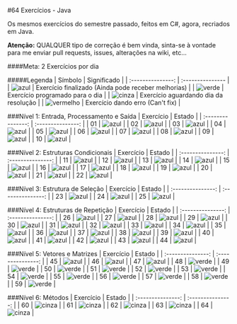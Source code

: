 #64 Exercícios - Java


Os mesmos exercícios do semestre passado, feitos em C#, agora, recriados em Java.

**Atenção:** QUALQUER tipo de correção é bem vinda, sinta-se à vontade para me enviar pull requests, issues, alterações na wiki, etc...

####Meta: 2 Exercícios por dia




#####Legenda
| Símbolo  | Significado |
| :---------------: | :--------------- |
| ![azul](https://cloud.githubusercontent.com/assets/5847145'/'6166115/634f3374-b294-11e4-85e2-b5483081ddcf.png) | Exercício finalizado (Ainda pode receber melhorias) |
| ![verde](https://cloud.githubusercontent.com/assets/5847145/6166114/634c06b8-b294-11e4-98f3-bf758d351465.png) | Exercício programado para o dia |
| ![cinza](https://cloud.githubusercontent.com/assets/5847145/6166112/63047c8a-b294-11e4-9333-3071910c11d2.png) | Exercício aguardando dia da resolução |
| ![vermelho](https://cloud.githubusercontent.com/assets/5847145/6166113/6326ad8c-b294-11e4-855d-9095eb7a5f45.png) | Exercício dando erro (Can't fix) |

###Nível 1: Entrada, Processamento e Saída
| Exercício  | Estado |
| :---------------: | :---------------: |
| 01 | ![azul](https://cloud.githubusercontent.com/assets/5847145/6166115/634f3374-b294-11e4-85e2-b5483081ddcf.png) |
| 02 | ![azul](https://cloud.githubusercontent.com/assets/5847145/6166115/634f3374-b294-11e4-85e2-b5483081ddcf.png) |
| 03 | ![azul](https://cloud.githubusercontent.com/assets/5847145/6166115/634f3374-b294-11e4-85e2-b5483081ddcf.png) |
| 04 | ![azul](https://cloud.githubusercontent.com/assets/5847145/6166115/634f3374-b294-11e4-85e2-b5483081ddcf.png) |
| 05 | ![azul](https://cloud.githubusercontent.com/assets/5847145/6166115/634f3374-b294-11e4-85e2-b5483081ddcf.png) |
| 06 | ![azul](https://cloud.githubusercontent.com/assets/5847145/6166115/634f3374-b294-11e4-85e2-b5483081ddcf.png) |
| 07 | ![azul](https://cloud.githubusercontent.com/assets/5847145/6166115/634f3374-b294-11e4-85e2-b5483081ddcf.png) |
| 08 | ![azul](https://cloud.githubusercontent.com/assets/5847145/6166115/634f3374-b294-11e4-85e2-b5483081ddcf.png) |
| 09 | ![azul](https://cloud.githubusercontent.com/assets/5847145/6166115/634f3374-b294-11e4-85e2-b5483081ddcf.png) |
| 10 | ![azul](https://cloud.githubusercontent.com/assets/5847145/6166115/634f3374-b294-11e4-85e2-b5483081ddcf.png) |


###Nível 2: Estruturas Condicionais
| Exercício  | Estado |
| :---------------: | :---------------: |
| 11 | ![azul](https://cloud.githubusercontent.com/assets/5847145/6166115/634f3374-b294-11e4-85e2-b5483081ddcf.png) |
| 12 | ![azul](https://cloud.githubusercontent.com/assets/5847145/6166115/634f3374-b294-11e4-85e2-b5483081ddcf.png) |
| 13 | ![azul](https://cloud.githubusercontent.com/assets/5847145/6166115/634f3374-b294-11e4-85e2-b5483081ddcf.png) |
| 14 | ![azul](https://cloud.githubusercontent.com/assets/5847145/6166115/634f3374-b294-11e4-85e2-b5483081ddcf.png) |
| 15 | ![azul](https://cloud.githubusercontent.com/assets/5847145/6166115/634f3374-b294-11e4-85e2-b5483081ddcf.png) |
| 16 | ![azul](https://cloud.githubusercontent.com/assets/5847145/6166115/634f3374-b294-11e4-85e2-b5483081ddcf.png) |
| 17 | ![azul](https://cloud.githubusercontent.com/assets/5847145/6166115/634f3374-b294-11e4-85e2-b5483081ddcf.png) |
| 18 | ![azul](https://cloud.githubusercontent.com/assets/5847145/6166115/634f3374-b294-11e4-85e2-b5483081ddcf.png) |
| 19 | ![azul](https://cloud.githubusercontent.com/assets/5847145/6166115/634f3374-b294-11e4-85e2-b5483081ddcf.png) |
| 20 | ![azul](https://cloud.githubusercontent.com/assets/5847145/6166115/634f3374-b294-11e4-85e2-b5483081ddcf.png) |
| 21 | ![azul](https://cloud.githubusercontent.com/assets/5847145/6166115/634f3374-b294-11e4-85e2-b5483081ddcf.png) |
| 22 | ![azul](https://cloud.githubusercontent.com/assets/5847145/6166115/634f3374-b294-11e4-85e2-b5483081ddcf.png) |


###Nível 3: Estrutura de Seleção
| Exercício  | Estado |
| :---------------: | :---------------: |
| 23 | ![azul](https://cloud.githubusercontent.com/assets/5847145/6166115/634f3374-b294-11e4-85e2-b5483081ddcf.png) |
| 24 | ![azul](https://cloud.githubusercontent.com/assets/5847145/6166115/634f3374-b294-11e4-85e2-b5483081ddcf.png) |
| 25 | ![azul](https://cloud.githubusercontent.com/assets/5847145/6166115/634f3374-b294-11e4-85e2-b5483081ddcf.png) |


###Nível 4: Estruturas de Repetição
| Exercício  | Estado |
| :---------------: | :---------------: |
| 26 | ![azul](https://cloud.githubusercontent.com/assets/5847145/6166115/634f3374-b294-11e4-85e2-b5483081ddcf.png) |
| 27 | ![azul](https://cloud.githubusercontent.com/assets/5847145/6166115/634f3374-b294-11e4-85e2-b5483081ddcf.png) |
| 28 | ![azul](https://cloud.githubusercontent.com/assets/5847145/6166115/634f3374-b294-11e4-85e2-b5483081ddcf.png) |
| 29 | ![azul](https://cloud.githubusercontent.com/assets/5847145/6166115/634f3374-b294-11e4-85e2-b5483081ddcf.png) |
| 30 | ![azul](https://cloud.githubusercontent.com/assets/5847145/6166115/634f3374-b294-11e4-85e2-b5483081ddcf.png) |
| 31 | ![azul](https://cloud.githubusercontent.com/assets/5847145/6166115/634f3374-b294-11e4-85e2-b5483081ddcf.png) |
| 32 | ![azul](https://cloud.githubusercontent.com/assets/5847145/6166115/634f3374-b294-11e4-85e2-b5483081ddcf.png) |
| 33 | ![azul](https://cloud.githubusercontent.com/assets/5847145/6166115/634f3374-b294-11e4-85e2-b5483081ddcf.png) |
| 34 | ![azul](https://cloud.githubusercontent.com/assets/5847145/6166115/634f3374-b294-11e4-85e2-b5483081ddcf.png) |
| 35 | ![azul](https://cloud.githubusercontent.com/assets/5847145/6166115/634f3374-b294-11e4-85e2-b5483081ddcf.png) |
| 36 | ![azul](https://cloud.githubusercontent.com/assets/5847145/6166115/634f3374-b294-11e4-85e2-b5483081ddcf.png) |
| 37 | ![azul](https://cloud.githubusercontent.com/assets/5847145/6166115/634f3374-b294-11e4-85e2-b5483081ddcf.png) |
| 38 | ![azul](https://cloud.githubusercontent.com/assets/5847145/6166115/634f3374-b294-11e4-85e2-b5483081ddcf.png) |
| 39 | ![azul](https://cloud.githubusercontent.com/assets/5847145/6166115/634f3374-b294-11e4-85e2-b5483081ddcf.png) |
| 40 | ![azul](https://cloud.githubusercontent.com/assets/5847145/6166115/634f3374-b294-11e4-85e2-b5483081ddcf.png) |
| 41 | ![azul](https://cloud.githubusercontent.com/assets/5847145/6166115/634f3374-b294-11e4-85e2-b5483081ddcf.png) |
| 42 | ![azul](https://cloud.githubusercontent.com/assets/5847145/6166115/634f3374-b294-11e4-85e2-b5483081ddcf.png) |
| 43 | ![azul](https://cloud.githubusercontent.com/assets/5847145/6166115/634f3374-b294-11e4-85e2-b5483081ddcf.png) |
| 44 | ![azul](https://cloud.githubusercontent.com/assets/5847145/6166115/634f3374-b294-11e4-85e2-b5483081ddcf.png) |


###Nível 5: Vetores e Matrizes
| Exercício  | Estado |
| :---------------: | :---------------: |
| 45 | ![azul](https://cloud.githubusercontent.com/assets/5847145/6166115/634f3374-b294-11e4-85e2-b5483081ddcf.png) |
| 46 | ![azul](https://cloud.githubusercontent.com/assets/5847145/6166115/634f3374-b294-11e4-85e2-b5483081ddcf.png) |
| 47 | ![azul](https://cloud.githubusercontent.com/assets/5847145/6166115/634f3374-b294-11e4-85e2-b5483081ddcf.png) |
| 48 | ![verde](https://cloud.githubusercontent.com/assets/5847145/6166114/634c06b8-b294-11e4-98f3-bf758d351465.png) |
| 49 | ![verde](https://cloud.githubusercontent.com/assets/5847145/6166114/634c06b8-b294-11e4-98f3-bf758d351465.png) |
| 50 | ![verde](https://cloud.githubusercontent.com/assets/5847145/6166114/634c06b8-b294-11e4-98f3-bf758d351465.png) |
| 51 | ![verde](https://cloud.githubusercontent.com/assets/5847145/6166114/634c06b8-b294-11e4-98f3-bf758d351465.png) |
| 52 | ![verde](https://cloud.githubusercontent.com/assets/5847145/6166114/634c06b8-b294-11e4-98f3-bf758d351465.png) |
| 53 | ![verde](https://cloud.githubusercontent.com/assets/5847145/6166114/634c06b8-b294-11e4-98f3-bf758d351465.png) |
| 54 | ![verde](https://cloud.githubusercontent.com/assets/5847145/6166114/634c06b8-b294-11e4-98f3-bf758d351465.png) |
| 55 | ![verde](https://cloud.githubusercontent.com/assets/5847145/6166114/634c06b8-b294-11e4-98f3-bf758d351465.png) |
| 56 | ![verde](https://cloud.githubusercontent.com/assets/5847145/6166114/634c06b8-b294-11e4-98f3-bf758d351465.png) |
| 57 | ![verde](https://cloud.githubusercontent.com/assets/5847145/6166114/634c06b8-b294-11e4-98f3-bf758d351465.png) |
| 58 | ![verde](https://cloud.githubusercontent.com/assets/5847145/6166114/634c06b8-b294-11e4-98f3-bf758d351465.png) |
| 59 | ![verde](https://cloud.githubusercontent.com/assets/5847145/6166114/634c06b8-b294-11e4-98f3-bf758d351465.png) |


###Nível 6: Métodos
| Exercício  | Estado |
| :---------------: | :---------------: |
| 60 | ![cinza](https://cloud.githubusercontent.com/assets/5847145/6166112/63047c8a-b294-11e4-9333-3071910c11d2.png) |
| 61 | ![cinza](https://cloud.githubusercontent.com/assets/5847145/6166112/63047c8a-b294-11e4-9333-3071910c11d2.png) |
| 62 | ![cinza](https://cloud.githubusercontent.com/assets/5847145/6166112/63047c8a-b294-11e4-9333-3071910c11d2.png) |
| 63 | ![cinza](https://cloud.githubusercontent.com/assets/5847145/6166112/63047c8a-b294-11e4-9333-3071910c11d2.png) |
| 64 | ![cinza](https://cloud.githubusercontent.com/assets/5847145/6166112/63047c8a-b294-11e4-9333-3071910c11d2.png) |
